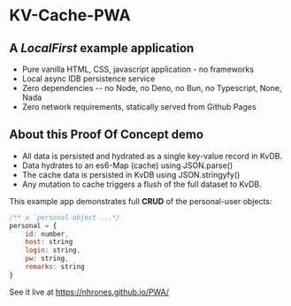 # KV-Cache-PWA
## A _LocalFirst_ example application
  - Pure vanilla HTML, CSS, javascript application - no frameworks
  - Local async IDB persistence service
  - Zero dependencies -- no Node, no Deno, no Bun, no Typescript, None, Nada
  - Zero network requirements, statically served from Github Pages

## About this Proof Of Concept demo

 - All data is persisted and hydrated as a single key-value record in KvDB.       
 - Data hydrates to an es6-Map (cache) using JSON.parse()    
 - The cache data is persisted in KvDB using JSON.stringyfy()    
 - Any mutation to cache triggers a flush of the full dataset to KvDB.    
 
This example app demonstrates full **CRUD** of the personal-user objects:
```js
/** a `personal-object ...*/
personal = {
    id: number,
    host: string
    login: string,
    pw: string,   
    remarks: string     
} 
```

See it live at https://nhrones.github.io/PWA/